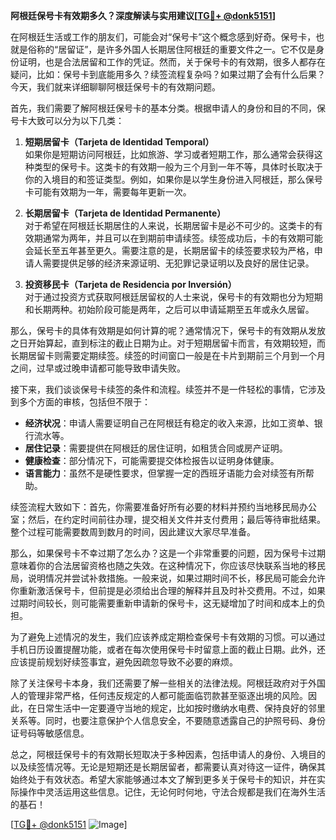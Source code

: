 **阿根廷保号卡有效期多久？深度解读与实用建议[[TG💪+ @donk5151](https://t.me/s/donk5151)]**

在阿根廷生活或工作的朋友们，可能会对“保号卡”这个概念感到好奇。保号卡，也就是俗称的“居留证”，是许多外国人长期居住阿根廷的重要文件之一。它不仅是身份证明，也是合法居留和工作的凭证。然而，关于保号卡的有效期，很多人都存在疑问，比如：保号卡到底能用多久？续签流程复杂吗？如果过期了会有什么后果？今天，我们就来详细聊聊阿根廷保号卡的有效期问题。

首先，我们需要了解阿根廷保号卡的基本分类。根据申请人的身份和目的不同，保号卡大致可以分为以下几类：

1. **短期居留卡（Tarjeta de Identidad Temporal）**  
   如果你是短期访问阿根廷，比如旅游、学习或者短期工作，那么通常会获得这种类型的保号卡。这类卡的有效期一般为三个月到一年不等，具体时长取决于你的入境目的和签证类型。例如，如果你是以学生身份进入阿根廷，那么保号卡可能有效期为一年，需要每年更新一次。

2. **长期居留卡（Tarjeta de Identidad Permanente）**  
   对于希望在阿根廷长期居住的人来说，长期居留卡是必不可少的。这类卡的有效期通常为两年，并且可以在到期前申请续签。续签成功后，卡的有效期可能会延长至五年甚至更久。需要注意的是，长期居留卡的续签要求较为严格，申请人需要提供足够的经济来源证明、无犯罪记录证明以及良好的居住记录。

3. **投资移民卡（Tarjeta de Residencia por Inversión）**  
   对于通过投资方式获取阿根廷居留权的人士来说，保号卡的有效期也分为短期和长期两种。初始阶段可能是两年，之后可以申请延期至五年或永久居留。

那么，保号卡的具体有效期是如何计算的呢？通常情况下，保号卡的有效期从发放之日开始算起，直到标注的截止日期为止。对于短期居留卡而言，有效期较短，而长期居留卡则需要定期续签。续签的时间窗口一般是在卡片到期前三个月到一个月之间，过早或过晚申请都可能导致申请失败。

接下来，我们谈谈保号卡续签的条件和流程。续签并不是一件轻松的事情，它涉及到多个方面的审核，包括但不限于：

- **经济状况**：申请人需要证明自己在阿根廷有稳定的收入来源，比如工资单、银行流水等。
- **居住记录**：需要提供在阿根廷的居住证明，如租赁合同或房产证明。
- **健康检查**：部分情况下，可能需要提交体检报告以证明身体健康。
- **语言能力**：虽然不是硬性要求，但掌握一定的西班牙语能力会对续签有所帮助。

续签流程大致如下：首先，你需要准备好所有必要的材料并预约当地移民局办公室；然后，在约定时间前往办理，提交相关文件并支付费用；最后等待审批结果。整个过程可能需要数周到数月的时间，因此建议大家尽早准备。

那么，如果保号卡不幸过期了怎么办？这是一个非常重要的问题，因为保号卡过期意味着你的合法居留资格也随之失效。在这种情况下，你应该尽快联系当地的移民局，说明情况并尝试补救措施。一般来说，如果过期时间不长，移民局可能会允许你重新激活保号卡，但前提是必须给出合理的解释并且及时补交费用。不过，如果过期时间较长，则可能需要重新申请新的保号卡，这无疑增加了时间和成本上的负担。

为了避免上述情况的发生，我们应该养成定期检查保号卡有效期的习惯。可以通过手机日历设置提醒功能，或者在每次使用保号卡时留意上面的截止日期。此外，还应该提前规划好续签事宜，避免因疏忽导致不必要的麻烦。

除了关注保号卡本身，我们还需要了解一些相关的法律法规。阿根廷政府对于外国人的管理非常严格，任何违反规定的人都可能面临罚款甚至驱逐出境的风险。因此，在日常生活中一定要遵守当地的规定，比如按时缴纳水电费、保持良好的邻里关系等。同时，也要注意保护个人信息安全，不要随意透露自己的护照号码、身份证号码等敏感信息。

总之，阿根廷保号卡的有效期长短取决于多种因素，包括申请人的身份、入境目的以及续签情况等。无论是短期还是长期居留者，都需要认真对待这一证件，确保其始终处于有效状态。希望大家能够通过本文了解到更多关于保号卡的知识，并在实际操作中灵活运用这些信息。记住，无论何时何地，守法合规都是我们在海外生活的基石！

[[TG💪+ @donk5151](https://t.me/s/donk5151) ![Image](https://i.postimg.cc/rwNCRYN7/Snipaste-2025-04-30-17-27-05.png)]